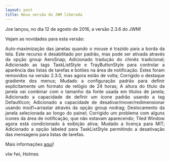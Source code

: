```yaml
---
layout: post
title: Nova versão do JWM liberada
---
```


<p style="text-align: justify;">Joe lançou, no dia 12 de agosto de 2016, a versão 2.3.6 do JWM! 

Vejam as novidades para esta versão:</p>

<p style="text-align: justify;">Auto-maximização das janelas quando o mouse é trazido para a borda da tela. Este recurso é desabilitado por padrão, mas pode ser ativada através da opção group AeroSnap; Adicionado tradução do chinês tradicional; Adicionado as tags TaskListStyle e TrayButtonStyle para controlar a aparência das listas de tarefas e botões na área de notificação. Estes foram removidos na versão 2.3.0, mas agora estão de volta; Corrigido o destaque gradiente dos menus; Mudado a configuração padrão para definir explicitamente um formato de relógio de 24 horas;
A altura do título da janela vai combinar com o tamanho da fonte usada em títulos de janela; Adicionado a capacidade de definir um ícone padrão usando a tag DefaultIcon; Adicionado a capacidade de desativar/mover/redimensionar usando mod1+arrastar através da opção group nodrag; Deslocamento da janela selecionada ao longo do painel; Corrigido um problema com alguns ícones da área de notificação, que não estavam aparecendo; Tiled Window agora está condicionado à exibição ativa; Mudado a licença para MIT; Adicionado a opção labeled para TaskListStyle permitindo a desativação das mensagens para listas de tarefas.</p>

<p style="text-align: justify;">Mais informações <a href="http://joewing.net/projects/jwm/release-2.3.shtml">aqui</a>!</p>

vlw fwi, Holmes